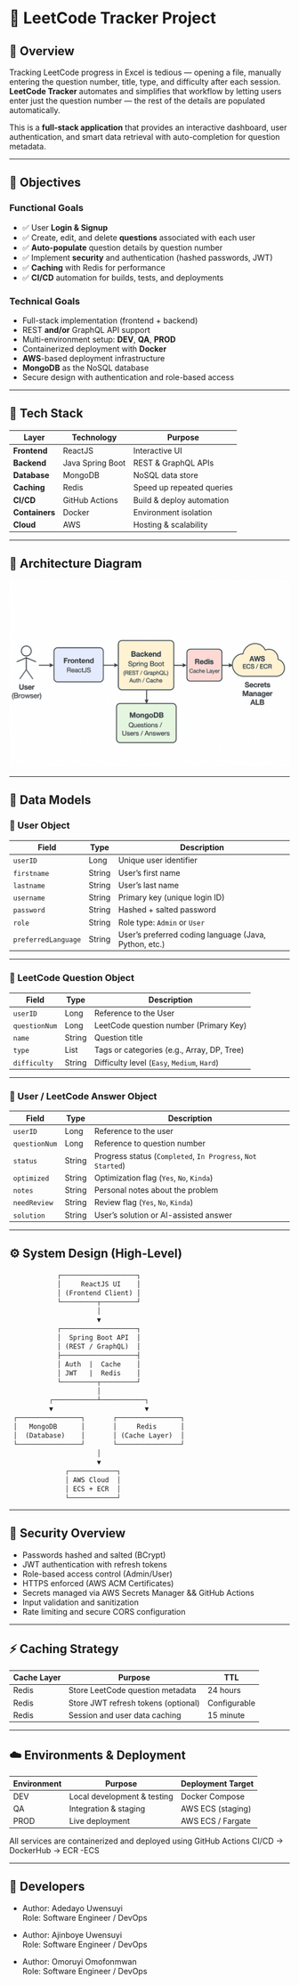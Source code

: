 # 🧠 LeetCode Tracker Project

## 🚀 Overview

Tracking LeetCode progress in Excel is tedious — opening a file, manually entering the question number, title, type, and difficulty after each session.  
**LeetCode Tracker** automates and simplifies that workflow by letting users enter just the question number — the rest of the details are populated automatically.

This is a **full-stack application** that provides an interactive dashboard, user authentication, and smart data retrieval with auto-completion for question metadata.

---

## 🎯 Objectives

### Functional Goals
- ✅ User **Login & Signup**
- ✅ Create, edit, and delete **questions** associated with each user  
- ✅ **Auto-populate** question details by question number  
- ✅ Implement **security** and authentication (hashed passwords, JWT)  
- ✅ **Caching** with Redis for performance  
- ✅ **CI/CD** automation for builds, tests, and deployments  

### Technical Goals
- Full-stack implementation (frontend + backend)
- REST **and/or** GraphQL API support
- Multi-environment setup: **DEV**, **QA**, **PROD**
- Containerized deployment with **Docker**
- **AWS**-based deployment infrastructure
- **MongoDB** as the NoSQL database
- Secure design with authentication and role-based access

---

## 🧩 Tech Stack

| Layer | Technology | Purpose |
|-------|-------------|----------|
| **Frontend** | ReactJS | Interactive UI |
| **Backend** | Java Spring Boot | REST & GraphQL APIs |
| **Database** | MongoDB | NoSQL data store |
| **Caching** | Redis | Speed up repeated queries |
| **CI/CD** | GitHub Actions | Build & deploy automation |
| **Containers** | Docker | Environment isolation |
| **Cloud** | AWS | Hosting & scalability |

---

## 🧭 Architecture Diagram

![LeetCode Tracker Architecture](assets/architecture.png)

---

## 🧱 Data Models

### 👤 User Object
| Field | Type | Description |
|--------|------|-------------|
| `userID` | Long | Unique user identifier |
| `firstname` | String | User’s first name |
| `lastname` | String | User’s last name |
| `username` | String | Primary key (unique login ID) |
| `password` | String | Hashed + salted password |
| `role` | String | Role type: `Admin` or `User` |
| `preferredLanguage` | String | User’s preferred coding language (Java, Python, etc.) |

---

### 🧩 LeetCode Question Object
| Field | Type | Description |
|--------|------|-------------|
| `userID` | Long | Reference to the User |
| `questionNum` | Long | LeetCode question number (Primary Key) |
| `name` | String | Question title |
| `type` | List<String> | Tags or categories (e.g., Array, DP, Tree) |
| `difficulty` | String | Difficulty level (`Easy`, `Medium`, `Hard`) |

---

### 🧠 User / LeetCode Answer Object
| Field | Type | Description |
|--------|------|-------------|
| `userID` | Long | Reference to the user |
| `questionNum` | Long | Reference to question number |
| `status` | String | Progress status (`Completed`, `In Progress`, `Not Started`) |
| `optimized` | String | Optimization flag (`Yes`, `No`, `Kinda`) |
| `notes` | String | Personal notes about the problem |
| `needReview` | String | Review flag (`Yes`, `No`, `Kinda`) |
| `solution` | String | User’s solution or AI-assisted answer |

---

## ⚙️ System Design (High-Level)

```text
            ┌───────────────────┐
            │     ReactJS UI    │
            │ (Frontend Client) │
            └─────────┬─────────┘
                      │
                      ▼
            ┌───────────────────┐
            │  Spring Boot API  │
            │ (REST / GraphQL)  │
            ├───────────────────┤
            │ Auth  |  Cache    │
            │ JWT   |  Redis    │
            └─────────┬─────────┘
                      │
          ┌───────────┴───────────┐
          ▼                       ▼
 ┌────────────────┐       ┌────────────────┐
 │   MongoDB      │       │     Redis      │
 │  (Database)    │       │ (Cache Layer)  │
 └────────────────┘       └────────────────┘
                      │
                      ▼
              ┌────────────┐
              │ AWS Cloud  │
              │ ECS + ECR  │
              └────────────┘
````
---
## 🔐 Security Overview

* Passwords hashed and salted (BCrypt)
* JWT authentication with refresh tokens
* Role-based access control (Admin/User)
* HTTPS enforced (AWS ACM Certificates)
* Secrets managed via AWS Secrets Manager && GitHub Actions
* Input validation and sanitization
* Rate limiting and secure CORS configuration
  
---
## ⚡ Caching Strategy
Cache Layer |	Purpose |	TTL
|---|---|---|
Redis |	Store LeetCode question metadata |	24 hours
Redis |	Store JWT refresh tokens (optional) |	Configurable
Redis |	Session and user data caching |	15 minute

---
## ☁️ Environments & Deployment
Environment |	Purpose |	Deployment Target
|---|---|---|
DEV |	Local development & testing |	Docker Compose
QA |	Integration & staging |	AWS ECS (staging)
PROD |	Live deployment |	AWS ECS / Fargate

All services are containerized and deployed using GitHub Actions CI/CD -> DockerHub -> ECR -ECS

---
## 🧠 Developers
* Author: Adedayo Uwensuyi \
  Role: Software Engineer / DevOps

* Author: Ajinboye Uwensuyi \
  Role: Software Engineer / DevOps

* Author: Omoruyi Omofonmwan \
  Role: Software Engineer / DevOps

